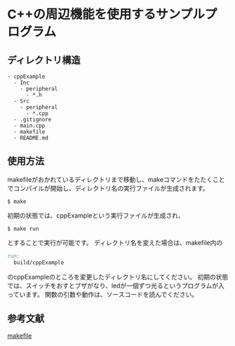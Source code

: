 # C++の周辺機能を使用するサンプルプログラム

## ディレクトリ構造
```
- cppExample
  - Inc
    - peripheral
      - *.h
  - Src
    - peripheral
      - *.cpp
  - .gitignore
  - main.cpp
  - makefile
  - README.md
```
## 使用方法
makefileがおかれているディレクトリまで移動し、makeコマンドをたたくことでコンパイルが開始し、ディレクトリ名の実行ファイルが生成されます。
```shell
$ make
```
初期の状態では、cppExampleという実行ファイルが生成され、
```shell
$ make run
```
とすることで実行が可能です。
ディレクトリ名を変えた場合は、makefile内の
```makefile
run:
  build/cppExample
```
のcppExampleのところを変更したディレクトリ名にしてください。
初期の状態では、スイッチをおすとブザがなり、ledが一個ずつ光るというプログラムが入っています。
関数の引数や動作は、ソースコードを読んでください。

## 参考文献

[makefile](https://gist.github.com/urin/5971408#file-makefile)


